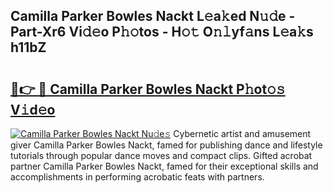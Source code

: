 ## Camilla Parker Bowles Nackt L𝚎a𝚔ed N𝚞𝚍e - Part-Xr6 Vi𝚍𝚎o P𝚑𝚘tos - H𝚘𝚝 O𝚗𝚕yf𝚊ns L𝚎a𝚔s h11bZ

# <h2><a href="http://kf3zssc.oniu.top/?m=Camilla+Parker+Bowles+Nackt">🔗👉 🔴 Camilla Parker Bowles Nackt P𝚑ot𝚘𝚜 V𝚒d𝚎o</a></h2>

[![Camilla Parker Bowles Nackt Nu𝚍e𝚜](https://i.imgur.com/0qMVB7G.gif)](http://kf3zssc.oniu.top/?m=Camilla+Parker+Bowles+Nackt)
Cybernetic artist and amusement giver Camilla Parker Bowles Nackt, famed for publishing dance and lifestyle tutorials through popular dance moves and compact clips. Gifted acrobat partner Camilla Parker Bowles Nackt, famed for their exceptional skills and accomplishments in performing acrobatic feats with partners.  
